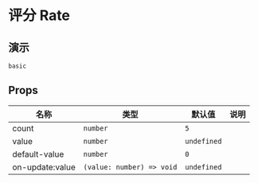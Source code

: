 # 评分 Rate

## 演示

```demo
basic
```

## Props

| 名称            | 类型                      | 默认值      | 说明 |
| --------------- | ------------------------- | ----------- | ---- |
| count           | `number`                  | `5`         |      |
| value           | `number`                  | `undefined` |      |
| default-value   | `number`                  | `0`         |      |
| on-update:value | `(value: number) => void` | `undefined` |      |
